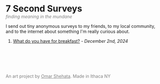 <h1 style="margin-bottom:0px">
7 Second Surveys
</h1>

<p style="color:gray; font-style:italic; margin-top:0px">
    finding meaning in the mundane
</p>

I send out tiny anonymous surveys to my friends, to my local community, and to the internet about something I'm really curious about.

<!-- 

What is 7 Second Surveys really about?

- it's about finding things that everyone is wondering but no one is talking about
    - the most interesting part is in what themes come up in the free form writing
    - sometimes I have something I feel strongly about, and I think I am the only one. And sometimes i AM the only one
    - if it's just me, ok w/e. but if ALL of us are having this problem and we think we're alone?? then we should talk about it
- "empirical film"
- it's an accessible, fun exercise in finding truth

 -->

<ol reversed>
    <li>
        <a href="1_breakfast.html">What do you have for breakfast?</a> - <i>December 2nd, 2024</i>
    </li>
</ol>

<br/><br/><br/><br/>
<p style="color:gray">
    An art project by <a href="https://omarshehata.me/" style="color:gray">Omar Shehata</a>. Made in Ithaca NY
</p>